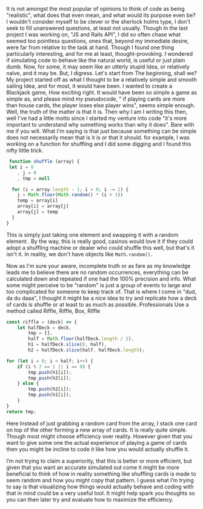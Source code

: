    It is not amongst the most popular of opinions to think of code as being "realistic", what does that even mean, and what would its purpose even be? I wouldn't consider myself to be clever or the sherlock holms type, I don't seek to fill unanswered questions, at least not usually. Though In the last project I was working on, "JS and Rails API", I did so often chase what seemed too pointless questions, ones that, beyond my immediate desire, were far from relative to the task at hand. Though I found one thing particularly interesting, and for me at least, thought-provoking. I wondered if simulating code to behave like the natural world, is useful or just plain dumb.
	  Now, for some, it may seem like an utterly stupid Idea, or relatively naïve, and it may be. But, I digress. Let's start from The beginning, shall we? My project started off as what I thought to be a relatively simple and smooth sailing Idea, and for most, it would have been. I wanted to create a Blackjack game, How exciting right. It would have been so simple a game as simple as, and please mind my pseudocode, " if playing cards are more than house cards, the player loses else player wins", seems simple enough. Well, the truth of the matter is that it is. Then why I am I writing this then, well I've had a little motto since I started my venture into code "it's more important to understand why something works than why it does". Bare with me if you will. What I'm saying is that just because something can be simple does not necessarily mean that is it is or that it should. for example, I was working on a function for shuffling and I did some digging and I found this nifty little trick.

```js
 function shuffle (array) {
 let i = 0
    , j = 0
    , tmp = null

  for (i = array.length - 1; i > 0; i -= 1) {
    j = Math.floor(Math.random() * (i + 1))
    temp = array[i]
    array[i] = array[j]
    array[j] = temp
  }
}
```

This is simply just taking one element and swapping it with a random element . By the way, this is really good, casinos would love it if they could adopt a shuffling machine or dealer who could shuffle this well, but that's it isn't it. In reality, we don't have objects like `Math.random().`

  Now as I'm sure your aware, incomplete truth or as fare as my knowledge leads me to believe there are no random occurrences, everything can be calculated down and repeated if one had the 100% precision and info. What some might perceive to be "random" is just a group of events to large and too complicated for someone to keep track of. That is where I come in "dud, da du daaa", I thought it might be a nice idea to try and replicate how a deck of cards is shuffle or at least to as much as possible. Professionals Use a method called Riffle, Riffle, Box, Riffle

```js
const riffle = (deck) => {
	let halfDeck = deck,
		tmp = [],
		half = Math.floor(halfDeck.length / 2),
		h1 = halfDeck.slice(0, half),
		h2 = halfDeck.slice(half, halfDeck.length);

for (let i = 0; i < half; i++) {
	if (i % 2 == 1 || i == 0) {
		tmp.push(h1[i]);
		tmp.push(h2[i]);
	} else {
		tmp.push(h2[i]);
		tmp.push(h1[i]);
	}
}
return tmp;
```

Here Instead of just grabbing a random card from the array, I stack one card on top of the other forming a new array of cards. It is really quite simple. Though most might choose efficiency over reality. However given that you want to give some one the actual experience of playing a game of cards then you might be incline to code it like how you would actually shuffle it.

I’m not trying to claim a superiority, that this is better or more efficient, but given that you want an accurate simulated out come it might be more beneficial to think of how in reality something like shuffling cards is made to seem random and how you might copy that pattern.   I guess what  I’m trying to say is that visualizing how things would actually behave and coding with that in mind could be a very useful tool. It might help spark you thoughts so you can then later try and evaluate how to maximize the efficiency. 